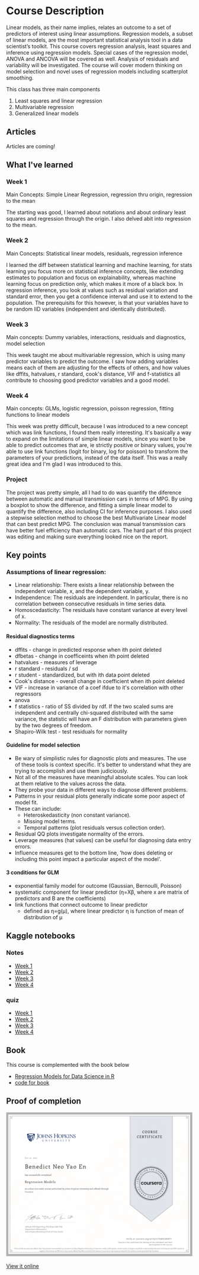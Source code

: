 # Course Description
Linear models, as their name implies, relates an outcome to a set of predictors of interest using linear assumptions.  Regression models, a subset of linear models, are the most important statistical analysis tool in a data scientist’s toolkit. This course covers regression analysis, least squares and inference using regression models. Special cases of the regression model, ANOVA and ANCOVA will be covered as well. Analysis of residuals and variability will be investigated. The course will cover modern thinking on model selection and novel uses of regression models including scatterplot smoothing.

This class has three main components

1. Least squares and linear regression
2. Multivariable regression
3. Generalized linear models


## Articles 

Articles are coming!

## What I've learned

### Week 1
Main Concepts: Simple Linear Regression, regression thru origin, regression to the mean

The starting was good, I learned about notations and about ordinary least squares and regression through the origin. I also delved abit into regression to the mean. 

### Week 2
Main Concepts: Statistical linear models, residuals, regression inference

I learned the diff between statistical learning and machine learning, for stats learning you focus more on statistical inference concepts, like extending estimates to population and focus on explainability, whereas machine learning focus on prediction only, which makes it more of a black box. In regression inference, you look at values such as residual variation and standard error, then you get a confidence interval and use it to extend to the population. The prerequisits for this however, is that your variables have to be random IID variables (independent and identically distributed). 

### Week 3
Main concepts: Dummy variables, interactions, residuals and diagnostics, model selection

This week taught me about multivariable regression, which is using many predictor variables to predict the outcome. I saw how adding variables means each of them are adjusting for the effects of others, and how values like dffits, hatvalues, r standard, cook's distance, VIF and f-statistics all contribute to choosing good predictor variables and a good model.

### Week 4
Main concepts: GLMs, logistic regression, poisson regression, fitting functions to linear models

This week was pretty difficult, because I was introduced to a new concept which was link functions, I found them really interesting. It's basically a way to expand on the limitations of simple linear models, since you want to be able to predict outcomes that are, ie strictly positive or binary values, you're able to use link functions (logit for binary, log for poisson) to transform the parameters of your predictions, instead of the data itself. This was a really great idea and I'm glad I was introduced to this. 

### Project
The project was pretty simple, all I had to do was quantify the diference between automatic and manual transmission cars in terms of MPG. By using a boxplot to show the difference, and fitting a simple linear model to quantify the difference, also including CI for inference purposes. I also used a stepwise selection method to choose the best Multivariate Linear model that can best predict MPG. The conclusion was manual transmission cars have better fuel efficiency than automatic cars. The hard part of this project was editing and making sure everything looked nice on the report. 

## Key points

### Assumptions of linear regression:
* Linear relationship: There exists a linear relationship between the independent variable, x, and the dependent variable, y.
* Independence: The residuals are independent. In particular, there is no correlation between consecutive residuals in time series data.
* Homoscedasticity: The residuals have constant variance at every level of x.
* Normality: The residuals of the model are normally distributed.

#### Residual diagnostics terms
* dffits - change in predicted response when ith point deleted
* dfbetas - change in coefficeints when ith point deleted
* hatvalues - measures of leverage
* r standard - residuals / sd
* r student - standardized, but with ith data point deleted
* Cook's distance - overall change in coefficient when ith point deleted
* VIF - increase in variance of a coef ifdue to it's correlation with other regressors
* anova
* f statistics - ratio of SS divided by rdf. If the two scaled sums are independent and centrally chi-squared distributed with the same variance, the statistic will have an F distribution with parameters given by the two degrees of freedom.
* Shapiro-Wilk test - test residuals for normality

#### Guideline for model selection
* Be wary of simplistic rules for diagnostic plots and measures. The use of these tools is context specific. It's better to understand what they are trying to accomplish and use them judiciously.
* Not all of the measures have meaningful absolute scales. You can look at them relative to the values across the data.
* They probe your data in different ways to diagnose different problems.
* Patterns in your residual plots generally indicate some poor aspect of model fit. 
* These can include:
	* Heteroskedasticity (non constant variance).
	* Missing model terms.
	* Temporal patterns (plot residuals versus collection order).
* Residual QQ plots investigate normality of the errors.
* Leverage measures (hat values) can be useful for diagnosing data entry errors.
* Influence measures get to the bottom line, 'how does deleting or including this point impact a particular aspect of the model'.

#### 3 conditions for GLM
* exponential family model for outcome (Gaussian, Bernoulli, Poisson)
* systematic component for linear predictor (η=Xβ, where x are matrix of predictors and B are the coefficients)
* link functions that connect outcome to linear predictor
	* defined as η=g(μ), where linear predictor η is function of mean of distribution of μ

## Kaggle notebooks

### Notes
* [Week 1](https://www.kaggle.com/benthecoder/regression-models-in-r-week-1-coursera)
* [Week 2](https://www.kaggle.com/benthecoder/regression-models-in-r-week-2-coursera)
* [Week 3](https://www.kaggle.com/benthecoder/regression-models-in-r-week-3-coursera)
* [Week 4](https://www.kaggle.com/benthecoder/regression-models-in-r-week-4-coursera)

### quiz
* [Week 1](https://www.kaggle.com/benthecoder/regression-models-in-r-week-1-quiz)
* [Week 2](https://www.kaggle.com/benthecoder/regression-models-in-r-week-2-quiz)
* [Week 3](https://www.kaggle.com/benthecoder/regression-models-in-r-week-3-quiz)
* [Week 4](https://www.kaggle.com/benthecoder/regression-models-in-r-week-4-quiz)

## Book
This course is complemented with the book below

* [Regression Models for Data Science in R](https://leanpub.com/regmods/read)
* [code for book](https://github.com/gnsljw/Coursera-Data-Science-Brian-Caffo/tree/master/07_RegressionModels)

## Proof of completion

![Certificate for 6th course](cert7.png)

[View it online](https://coursera.org/share/f022d541561c1eb4b3398140fe3451b7)
